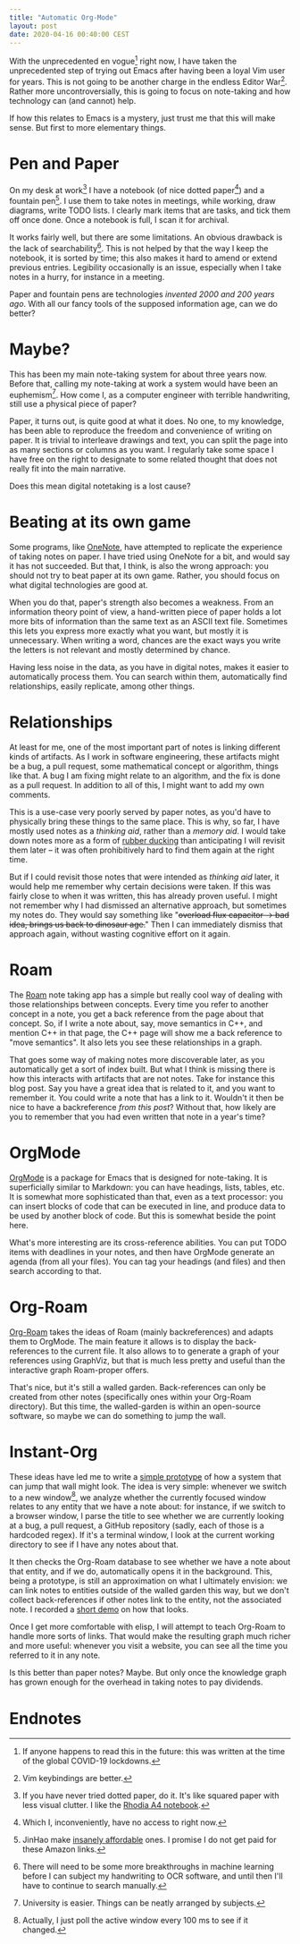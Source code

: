 ```yaml
---
title: "Automatic Org-Mode"
layout: post
date: 2020-04-16 00:40:00 CEST
---
```

With the unprecedented en vogue[^1] right now, I have taken the unprecedented
step of trying out Emacs after having been a loyal Vim user for years. This is
not going to be another charge in the endless Editor War[^2]. Rather more
uncontroversially, this is going to focus on note-taking and how technology can
(and cannot) help.

If how this relates to Emacs is a mystery, just trust me that this will make
sense. But first to more elementary things.

# Pen and Paper

On my desk at work[^3] I have a notebook (of nice dotted paper[^4]) and a fountain
pen[^5]. I use them to take notes in meetings, while working, draw diagrams,
write TODO lists. I clearly mark items that are tasks, and tick them off once
done. Once a notebook is full, I scan it for archival. 

It works fairly well, but there are some limitations. An obvious drawback is
the lack of searchability[^6]. This is not helped by that the way I keep the
notebook, it is sorted by time; this also makes it hard to amend or extend
previous entries. Legibility occasionally is an issue, especially when I take
notes in a hurry, for instance in a meeting.

Paper and fountain pens are technologies *invented 2000 and 200 years ago*.
With all our fancy tools of the supposed information age, can we do better?

# Maybe?
This has been my main note-taking system for about three years now. Before that,
calling my note-taking at work a system would have been an euphemism[^7]. How
come I, as a computer engineer with terrible handwriting, still use a physical
piece of paper?

Paper, it turns out, is quite good at what it does. No one, to my knowledge,
has been able to reproduce the freedom and convenience of writing on paper. It
is trivial to interleave drawings and text, you can split the page into as many
sections or columns as you want. I regularly take some space I have free on the
right to designate to some related thought that does not really fit into the
main narrative.

Does this mean digital notetaking is a lost cause?

# Beating at its own game 

Some programs, like [OneNote], have attempted to replicate the experience of
taking notes on paper. I have tried using OneNote for a bit, and would say
it has not succeeded. But that, I think, is also the wrong approach: you should
not try to beat paper at its own game. Rather, you should focus on what digital
technologies are good at.

When you do that, paper's strength also becomes a weakness. From an information
theory point of view, a hand-written piece of paper holds a lot more bits of
information than the same text as an ASCII text file. Sometimes this lets you
express more exactly what you want, but mostly it is unnecessary. When writing
a word, chances are the exact ways you write the letters is not relevant and
mostly determined by chance.

Having less noise in the data, as you have in digital notes, makes it easier to
automatically process them. You can search within them, automatically find
relationships, easily replicate, among other things.

# Relationships

At least for me, one of the most important part of notes is linking different
kinds of artifacts. As I work in software engineering, these artifacts might be
a bug, a pull request, some mathematical concept or algorithm, things like that.
A bug I am fixing might relate to an algorithm, and the fix is done as a pull
request. In addition to all of this, I might want to add my own comments.

This is a use-case very poorly served by paper notes, as you'd have to
physically bring these things to the same place. This is why, so far, I
have mostly used notes as a *thinking aid*, rather than a *memory aid*. I would
take down notes more as a form of [rubber ducking] than anticipating I will
revisit them later – it was often prohibitively hard to find them again at the
right time.

But if I could revisit those notes that were intended as *thinking aid* later,
it would help me remember why certain decisions were taken. If this was
fairly close to when it was written, this has already proven useful.
I might not remember why I had dismissed an alternative approach, but sometimes
my notes do. They would say something like "~~overload flux capacitor -> bad idea,
brings us back to dinosaur age.~~" Then I can immediately dismiss that approach
again, without wasting cognitive effort on it again.

# Roam

The [Roam] note taking app has a simple but really cool way of dealing with
those relationships between concepts. Every time you refer to another concept
in a note, you get a back reference from the page about that concept. So, if
I write a note about, say, move semantics in C++, and mention C++ in that page,
the C++ page will show me a back reference to "move semantics". It also lets
you see these relationships in a graph.

That goes some way of making notes more discoverable later, as you automatically
get a sort of index built. But what I think is missing there is how this
interacts with artifacts that are not notes. Take for instance this blog post.
Say you have a great idea that is related to it, and you want to remember it.
You could write a note that has a link to it. Wouldn't it then be nice to have
a backreference *from this post*? Without that, how likely are you to remember
that you had even written that note in a year's time?

# OrgMode

[OrgMode] is a package for Emacs that is designed for note-taking. It is
superficially similar to Markdown: you can have headings, lists, tables, etc.
It is somewhat more sophisticated than that, even as a text processor: you can
insert blocks of code that can be executed in line, and produce data to be used
by another block of code. But this is somewhat beside the point here.

What's more interesting are its cross-reference abilities. You can put TODO
items with deadlines in your notes, and then have OrgMode generate an agenda
(from all your files). You can tag your headings (and files) and then search
according to that.

# Org-Roam
[Org-Roam] takes the ideas of Roam (mainly backreferences) and adapts them
to OrgMode. The main feature it allows is to display the back-references to
the current file. It also allows to to generate a graph of your references
using GraphViz, but that is much less pretty and useful than the interactive
graph Roam-proper offers.

That's nice, but it's still a walled garden. Back-references can only be
created from other notes (specifically ones within your Org-Roam directory).
But this time, the walled-garden is within an open-source software, so maybe
we can do something to jump the wall.

# Instant-Org
These ideas have led me to write a [simple prototype] of how a system that can
jump that wall might look. The idea is very simple: whenever we switch to a new
window[^8], we analyze whether the currently focused window relates to any
entity that we have a note about: for instance, if we switch to a browser
window, I parse the title to see whether we are currently looking at a bug,
a pull request, a GitHub repository (sadly, each of those is a hardcoded
regex). If it's a terminal window, I look at the current working directory
to see if I have any notes about that.

It then checks the Org-Roam database to see whether we have a note about that
entity, and if we do, automatically opens it in the background. 
This, being a prototype, is still an approximation on what I ultimately
envision: we can link notes to entities outside of the walled garden this way,
but we don't collect back-references if other notes link to the entity, not
the associated note. I recorded a [short demo] on how that looks.

Once I get more comfortable with elisp, I will attempt to teach Org-Roam to
handle more sorts of links. That would make the resulting graph much richer and
more useful: whenever you visit a website, you can see all the time you
referred to it in any note.

Is this better than paper notes? Maybe. But only once the knowledge graph has
grown enough for the overhead in taking notes to pay dividends.

# Endnotes

[^1]: If anyone happens to read this in the future: this was written at the
      time of the global COVID-19 lockdowns.

[^2]: Vim keybindings are better.

[^3]: If you have never tried dotted paper, do it. It's like squared paper with
      less visual clutter. I like the [Rhodia A4 notebook](
      https://www.amazon.co.uk/gp/product/B00BCH03Z2).

[^4]: Which I, inconveniently, have no access to right now.

[^5]: JinHao make [insanely affordable](https://www.amazon.co.uk/dp/B07PQ2RXF7)
      ones. I promise I do not get paid for these Amazon links.
      
[^6]: There will need to be some more breakthroughs in machine learning before
      I can subject my handwriting to OCR software, and until then I'll have to
      continue to search manually.

[^7]: University is easier. Things can be neatly arranged by subjects.

[^8]: Actually, I just poll the active window every 100 ms to see if it changed.

[rubber ducking]: https://en.wikipedia.org/wiki/Rubber_duck_debugging

[Roam]: https://roamresearch.com/

[OneNote]: https://onenote.com

[OrgMode]: https://orgmode.org

[Org-Roam]: https://org-roam.readthedocs.io/

[short demo]: https://drive.google.com/file/d/19v5u2AmO27IMI-H9mx-Q0TqKmzrgzVGT/view

[simple prototype]: https://gist.github.com/segfaulthunter/f56ec6b8fd579b5bf1a0298a0f8cc175
